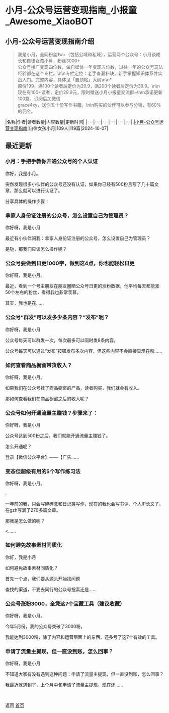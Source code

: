 # 小月-公众号运营变现指南_小报童_Awesome_XiaoBOT

## 小月-公众号运营变现指南介绍
> 我是小月，全网粉丝1w+（包括公域和私域），运营两个公众号：小月谈成长和自律女孩小月，粉丝3000+  
公众号接广变现四位数，做自媒体一年变现五位数，过往一年的公众号玩法经验都在这个专栏。\n\n专栏定位：老手查漏补缺，新手掌握知识体系并实战入门。完整内容，具体见「置顶帖」大纲\n\n*  
原价199，满100个读者后定价为29.9，满200个读者后定价为39.9。\n\n现在有100+读者，定价29.9元，限时赠送小月小报童交流群~\n\n承诺更新100篇。订阅后加微信  
grace4xy，送你五十份写作书籍。\n\n购买的伙伴可以参与分销，有60%的佣金。  
  


|名称|作者|读者数量|内容数量|更新时间|
|---|---|---|---|---|---|
|[小月-公众号运营变现指南](https://xiaobot.net/p/xiaoyueya?refer=0b133df9-27dc-423b-8101-639049001c13)|自律女孩小月|109人|119篇|2024-10-07|

## 最近更新
### 小月：手把手教你开通公众号的个人认证

你好，我是小月。

突然发现很多小伙伴的公众号还没有认证，如果你已经有500粉且写了几十篇文章，那么就可以进行认证了。

分享具体的操作步骤：

### 拿家人身份证注册的公众号，怎么设置自己为管理员？

你好呀，我是小月

最近有小伙伴问我：拿家人身份证注册的公众号，怎么设置自己为管理员？

是哒，那我们应该怎么操作呢？

### 公众号要做到日更1000字，做到这4点，你也能轻松日更

你好呀，我是小月。

最近，看到一个号主朋友在朋友圈晒公众号日更的涨粉数据，他平均每天都能涨50个左右的粉丝，看得我也非常羡慕。

其实，我也是在......

### 公众号“群发”可以发多少条内容？“发布”呢？

你好呀，我是小月

公众号每天可以群发一次，每次最多可以同时发8条内容。

公众号每天可以通过“发布”按钮发布多次内容，但这些内容不会直接显示在粉......

### 如何查看商品橱窗带货收入？

你好呀，我是小月。

如果我们在公众号挂了商品橱窗的产品，读者购买，我们就会有收入。

那如何查看我们在商品橱窗之后的收入呢？

### 公众号如何开通流量主赚钱？步骤来了：

你好呀，我是小月

公众号达到500粉之后，我们就能开通流量主赚钱了。

怎么开通呢？

登录【微信公众平台】——【广告......

### 变态但超级有用的5个写作练习法

你好呀，我是小月。

.

一年前的我，只会写碎碎念和日记类写作，现在的我也会写书评、个人IP长文了，在gzh写满了270多篇文章。

那我是怎么做的呢？

<......

### 如何避免故事素材同质化

你好，我是小月

如何避免故事素材同质化？

首先一个点，我们要从源头开始找问题

查找的渠道，不要去同行的公众号搜索还是......

### 公众号涨粉3000，全凭这7个宝藏工具（建议收藏）

你好呀，我是小月。

今年5月份，我的公众号突破了3000粉。

我能达到3000粉，除了内容和运营层面上的东西，还多亏了这7个有效的工具。

### 申请了流量主提现，但一直没到账，怎么回事？

你好呀，我是小月

不知道大家有没有遇到这种问题：申请了流量主提现，但一直没到账，怎么回事？

我最近就遇到了，上个月中旬申请了流量主提现，现在还......


<a href="https://github.com/Reno9527/awesome-xiaobot" style="color: white; text-decoration: none;">awesome-xiaobot</a>

返回 [首页](../README.md)
